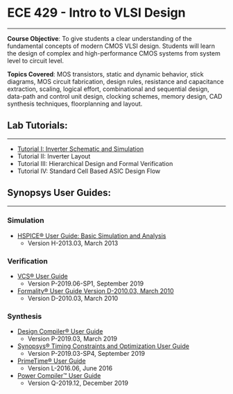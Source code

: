 # ECE 429 - Intro to VLSI Design
--------------------------------------------------------------------------

**Course Objective**: To give students a clear understanding of the fundamental concepts of modern CMOS VLSI design. Students will learn the design of complex and high-performance CMOS systems from system level to circuit level. 

**Topics Covered**: MOS transistors, static and dynamic behavior, stick diagrams, MOS circuit fabrication, design rules, resistance and capacitance extraction, scaling, logical effort, combinational and sequential design, data-path and control unit design, clocking schemes, memory design, CAD synthesis techniques, floorplanning and layout.

## Lab Tutorials: 
--------------------------------------------------------------------------
* [Tutorial I: Inverter Schematic and Simulation](./tut1_inv-sch&sim/README.md)
* Tutorial II: Inverter Layout
* Tutorial III: Hierarchical Design and Formal Verification
* Tutorial IV: Standard Cell Based ASIC Design Flow

## Synopsys User Guides:
--------------------------------------------------------------------------
### Simulation
* [HSPICE® User Guide: Basic Simulation and Analysis](https://github.com/nalnatsheh/nalnatsheh.github.io/blob/master/docs/user_guides/HSPICE%20User%20Guide%20Basic%20Simulation%20and%20Analysis%20H-2013.03%2C%20March%202013.pdf)
  - Version H-2013.03, March 2013

### Verification
* [VCS® User Guide](https://github.com/nalnatsheh/nalnatsheh.github.io/blob/master/docs/user_guides/VCS%20user%20guide%202019.06-SP1.pdf)
  - Version P-2019.06-SP1, September 2019
* [Formality® User Guide Version D-2010.03, March 2010](https://github.com/nalnatsheh/nalnatsheh.github.io/blob/master/docs/user_guides/Formality%C2%AE%20User%20Guide%20Version%20D-2010.03%2C%20March%202010.pdf)
  - Version D-2010.03, March 2010
 
### Synthesis 
* [Design Compiler® User Guide](https://github.com/nalnatsheh/nalnatsheh.github.io/blob/master/docs/user_guides/Design%20Compiler%20User%20Guide%20Version%20P-2019.03%2C%20March%202019.pdf)
  - Version P-2019.03, March 2019
* [Synopsys® Timing Constraints and Optimization User Guide](https://github.com/nalnatsheh/nalnatsheh.github.io/blob/master/docs/user_guides/Synopsys%20Timing%20Constraints%20and%20Optimization%20User%20Guide%202019.03-SP4.pdf)
  - Version P-2019.03-SP4, September 2019
* [PrimeTime® User Guide](https://github.com/nalnatsheh/nalnatsheh.github.io/blob/master/docs/user_guides/PrimeTime%C2%AE%20User%20Guide%20Version%20L-2016.06%2C%20June%202016.pdf)
  - Version L-2016.06, June 2016
* [Power Compiler™ User Guide](https://github.com/nalnatsheh/nalnatsheh.github.io/blob/master/docs/user_guides/Power%20Compiler%20User%20Guide%202019.12.pdf)
  - Version Q-2019.12, December 2019
